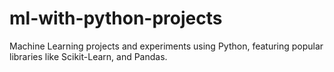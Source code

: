 # ml-with-python-projects
Machine Learning projects and experiments using Python, featuring popular libraries like Scikit-Learn, and Pandas.
